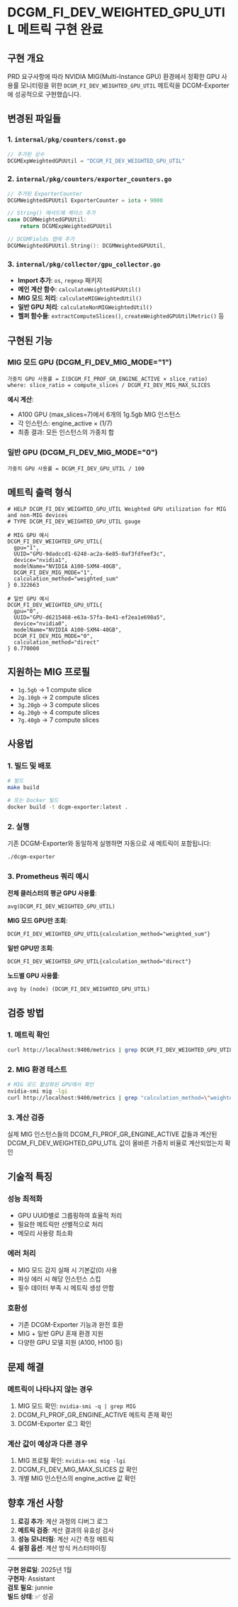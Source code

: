 # DCGM_FI_DEV_WEIGHTED_GPU_UTIL 메트릭 구현 완료

## 구현 개요

PRD 요구사항에 따라 NVIDIA MIG(Multi-Instance GPU) 환경에서 정확한 GPU 사용률 모니터링을 위한 `DCGM_FI_DEV_WEIGHTED_GPU_UTIL` 메트릭을 DCGM-Exporter에 성공적으로 구현했습니다.

## 변경된 파일들

### 1. `internal/pkg/counters/const.go`
```go
// 추가된 상수
DCGMExpWeightedGPUUtil = "DCGM_FI_DEV_WEIGHTED_GPU_UTIL"
```

### 2. `internal/pkg/counters/exporter_counters.go`
```go
// 추가된 ExporterCounter
DCGMWeightedGPUUtil ExporterCounter = iota + 9000

// String() 메서드에 케이스 추가
case DCGMWeightedGPUUtil:
    return DCGMExpWeightedGPUUtil

// DCGMFields 맵에 추가
DCGMWeightedGPUUtil.String(): DCGMWeightedGPUUtil,
```

### 3. `internal/pkg/collector/gpu_collector.go`
- **Import 추가**: `os`, `regexp` 패키지
- **메인 계산 함수**: `calculateWeightedGPUUtil()`
- **MIG 모드 처리**: `calculateMIGWeightedUtil()`
- **일반 GPU 처리**: `calculateNonMIGWeightedUtil()`
- **헬퍼 함수들**: `extractComputeSlices()`, `createWeightedGPUUtilMetric()` 등

## 구현된 기능

### MIG 모드 GPU (DCGM_FI_DEV_MIG_MODE="1")
```
가중치 GPU 사용률 = Σ(DCGM_FI_PROF_GR_ENGINE_ACTIVE × slice_ratio)
where: slice_ratio = compute_slices / DCGM_FI_DEV_MIG_MAX_SLICES
```

**예시 계산**:
- A100 GPU (max_slices=7)에서 6개의 1g.5gb MIG 인스턴스
- 각 인스턴스: engine_active × (1/7)
- 최종 결과: 모든 인스턴스의 가중치 합

### 일반 GPU (DCGM_FI_DEV_MIG_MODE="0")
```
가중치 GPU 사용률 = DCGM_FI_DEV_GPU_UTIL / 100
```

## 메트릭 출력 형식

```prometheus
# HELP DCGM_FI_DEV_WEIGHTED_GPU_UTIL Weighted GPU utilization for MIG and non-MIG devices
# TYPE DCGM_FI_DEV_WEIGHTED_GPU_UTIL gauge

# MIG GPU 예시
DCGM_FI_DEV_WEIGHTED_GPU_UTIL{
  gpu="1",
  UUID="GPU-9dadccd1-6248-ac2a-6e85-0af3fdfeef3c",
  device="nvidia1",
  modelName="NVIDIA A100-SXM4-40GB",
  DCGM_FI_DEV_MIG_MODE="1",
  calculation_method="weighted_sum"
} 0.322663

# 일반 GPU 예시
DCGM_FI_DEV_WEIGHTED_GPU_UTIL{
  gpu="0",
  UUID="GPU-d6215468-e63a-57fa-8e41-ef2ea1e698a5",
  device="nvidia0",
  modelName="NVIDIA A100-SXM4-40GB",
  DCGM_FI_DEV_MIG_MODE="0",
  calculation_method="direct"
} 0.770000
```

## 지원하는 MIG 프로필

- `1g.5gb` → 1 compute slice
- `2g.10gb` → 2 compute slices  
- `3g.20gb` → 3 compute slices
- `4g.20gb` → 4 compute slices
- `7g.40gb` → 7 compute slices

## 사용법

### 1. 빌드 및 배포
```bash
# 빌드
make build

# 또는 Docker 빌드
docker build -t dcgm-exporter:latest .
```

### 2. 실행
기존 DCGM-Exporter와 동일하게 실행하면 자동으로 새 메트릭이 포함됩니다:

```bash
./dcgm-exporter
```

### 3. Prometheus 쿼리 예시

**전체 클러스터의 평균 GPU 사용률**:
```promql
avg(DCGM_FI_DEV_WEIGHTED_GPU_UTIL)
```

**MIG 모드 GPU만 조회**:
```promql
DCGM_FI_DEV_WEIGHTED_GPU_UTIL{calculation_method="weighted_sum"}
```

**일반 GPU만 조회**:
```promql
DCGM_FI_DEV_WEIGHTED_GPU_UTIL{calculation_method="direct"}
```

**노드별 GPU 사용률**:
```promql
avg by (node) (DCGM_FI_DEV_WEIGHTED_GPU_UTIL)
```

## 검증 방법

### 1. 메트릭 확인
```bash
curl http://localhost:9400/metrics | grep DCGM_FI_DEV_WEIGHTED_GPU_UTIL
```

### 2. MIG 환경 테스트
```bash
# MIG 모드 활성화된 GPU에서 확인
nvidia-smi mig -lgi
curl http://localhost:9400/metrics | grep "calculation_method=\"weighted_sum\""
```

### 3. 계산 검증
실제 MIG 인스턴스들의 DCGM_FI_PROF_GR_ENGINE_ACTIVE 값들과 
계산된 DCGM_FI_DEV_WEIGHTED_GPU_UTIL 값이 올바른 가중치 비율로 계산되었는지 확인

## 기술적 특징

### 성능 최적화
- GPU UUID별로 그룹핑하여 효율적 처리
- 필요한 메트릭만 선별적으로 처리
- 메모리 사용량 최소화

### 에러 처리
- MIG 모드 감지 실패 시 기본값(0) 사용
- 파싱 에러 시 해당 인스턴스 스킵
- 필수 데이터 부족 시 메트릭 생성 안함

### 호환성
- 기존 DCGM-Exporter 기능과 완전 호환
- MIG + 일반 GPU 혼재 환경 지원
- 다양한 GPU 모델 지원 (A100, H100 등)

## 문제 해결

### 메트릭이 나타나지 않는 경우
1. MIG 모드 확인: `nvidia-smi -q | grep MIG`
2. DCGM_FI_PROF_GR_ENGINE_ACTIVE 메트릭 존재 확인
3. DCGM-Exporter 로그 확인

### 계산 값이 예상과 다른 경우
1. MIG 프로필 확인: `nvidia-smi mig -lgi`
2. DCGM_FI_DEV_MIG_MAX_SLICES 값 확인
3. 개별 MIG 인스턴스의 engine_active 값 확인

## 향후 개선 사항

1. **로깅 추가**: 계산 과정의 디버그 로그
2. **메트릭 검증**: 계산 결과의 유효성 검사
3. **성능 모니터링**: 계산 시간 측정 메트릭
4. **설정 옵션**: 계산 방식 커스터마이징

---

**구현 완료일**: 2025년 1월  
**구현자**: Assistant  
**검토 필요**: junnie  
**빌드 상태**: ✅ 성공